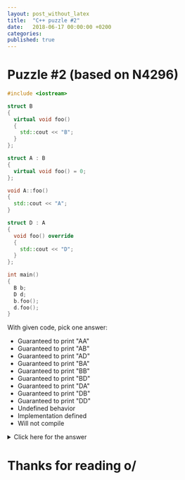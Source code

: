 ```yaml
---
layout: post_without_latex
title:  "C++ puzzle #2"
date:   2018-06-17 00:00:00 +0200
categories: 
published: true
---
```



# Puzzle #2 (based on N4296)

```cpp
#include <iostream>

struct B
{
  virtual void foo()
  {
    std::cout << "B";
  }
};

struct A : B
{
  virtual void foo() = 0;
};

void A::foo()
{
  std::cout << "A";
}

struct D : A
{
  void foo() override
  {
    std::cout << "D";
  }
};

int main()
{
  B b;
  D d;
  b.foo();
  d.foo();
}
```

With given code, pick one answer:
- Guaranteed to print "AA"
- Guaranteed to print "AB"
- Guaranteed to print "AD"
- Guaranteed to print "BA"
- Guaranteed to print "BB"
- Guaranteed to print "BD"
- Guaranteed to print "DA"
- Guaranteed to print "DB"
- Guaranteed to print "DD"
- Undefined behavior
- Implementation defined
- Will not compile



<details markdown="1">
  <summary>Click here for the answer</summary>

The correct answer is: Guaranteed to print "BD".

There are two things that may be (or may not) strange to you:
- A pure virtual method definition.
- A pure virtual method overriding.

Both of them are well defined in the standard.


A pure virtual method can be defined but it must be defined outside of the class body

> 10.4.2 (Note)
>
> A function declaration cannot provide both a pure-specifier and a definition

2. And about the overriding:

> 10.4.5
> 
> (...)  a pure virtual function may override a virtual function which is not pure.

</details>


# Thanks for reading o/
